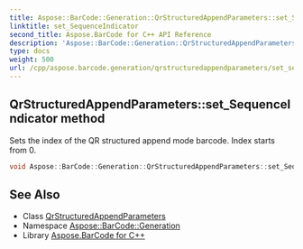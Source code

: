 ```yaml
---
title: Aspose::BarCode::Generation::QrStructuredAppendParameters::set_SequenceIndicator method
linktitle: set_SequenceIndicator
second_title: Aspose.BarCode for C++ API Reference
description: 'Aspose::BarCode::Generation::QrStructuredAppendParameters::set_SequenceIndicator method. Sets the index of the QR structured append mode barcode. Index starts from 0 in C++.'
type: docs
weight: 500
url: /cpp/aspose.barcode.generation/qrstructuredappendparameters/set_sequenceindicator/
---
```

## QrStructuredAppendParameters::set_SequenceIndicator method


Sets the index of the QR structured append mode barcode. Index starts from 0.

```cpp
void Aspose::BarCode::Generation::QrStructuredAppendParameters::set_SequenceIndicator(int32_t value)
```

## See Also

* Class [QrStructuredAppendParameters](../)
* Namespace [Aspose::BarCode::Generation](../../)
* Library [Aspose.BarCode for C++](../../../)
